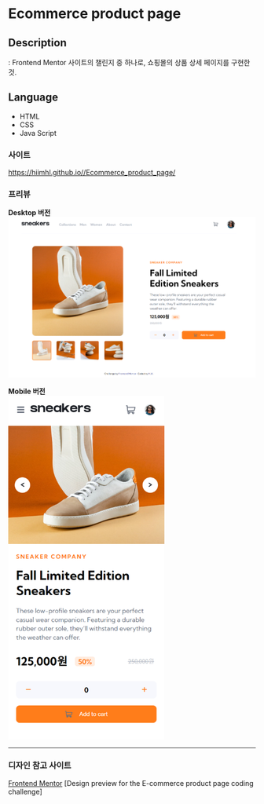 # Ecommerce product page

## Description

: Frontend Mentor 사이트의 챌린지 중 하나로, 쇼핑몰의 상품 상세 페이지를 구현한 것.

## Language

- HTML
- CSS
- Java Script

### 사이트

https://hiimhl.github.io//Ecommerce_product_page/

### 프리뷰

<b>Desktop 버전</b></br>
<img src='images/desktop.png' width='700'>

<b>Mobile 버전</b></br>
<img src='images/Mobile.png' height='700'>

---

### 디자인 참고 사이트

[Frontend Mentor](https://www.frontendmentor.io)
[Design preview for the E-commerce product page coding challenge]
